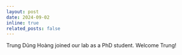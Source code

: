 ```yaml
---
layout: post
date: 2024-09-02
inline: true
related_posts: false
---
```


Trung Dũng Hoàng joined our lab as a PhD student. Welcome Trung!
